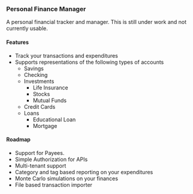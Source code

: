 ### Personal Finance Manager

A personal financial tracker and manager.
This is still under work and not currently usable.

#### Features
- Track your transactions and expenditures
- Supports representations of the following types of accounts
  - Savings
  - Checking
  - Investments
    - Life Insurance
    - Stocks
    - Mutual Funds
  - Credit Cards
  - Loans
    - Educational Loan
    - Mortgage



#### Roadmap
- Support for Payees.
- Simple Authorization for APIs
- Multi-tenant support
- Category and tag based reporting on your expenditures
- Monte Carlo simulations on your finances
- File based transaction importer